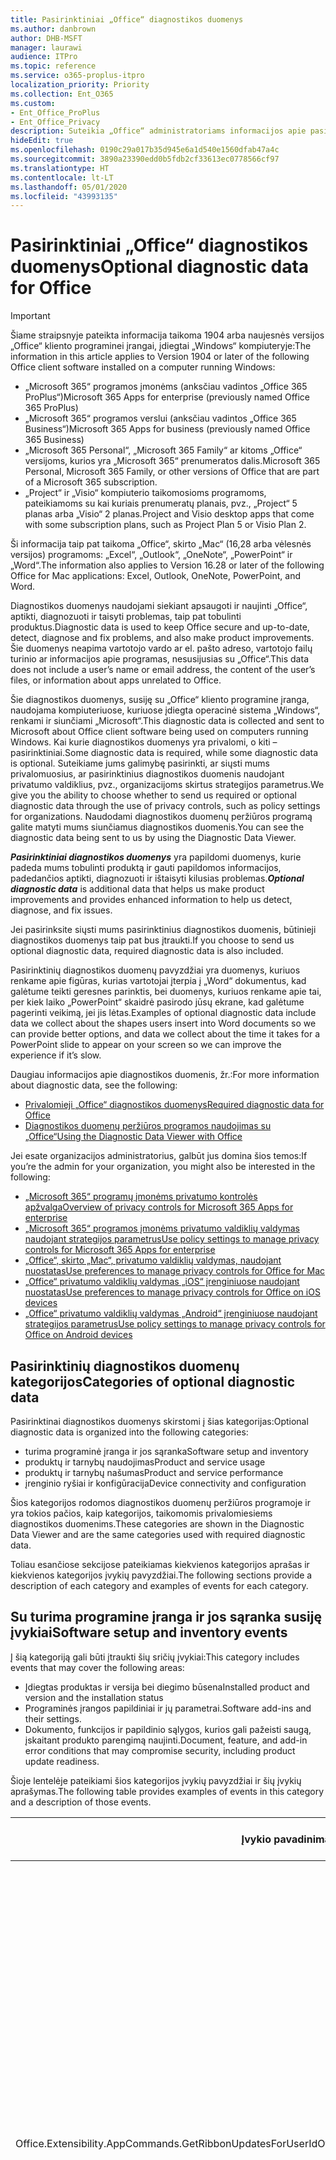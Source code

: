 ```yaml
---
title: Pasirinktiniai „Office“ diagnostikos duomenys
ms.author: danbrown
author: DHB-MSFT
manager: laurawi
audience: ITPro
ms.topic: reference
ms.service: o365-proplus-itpro
localization_priority: Priority
ms.collection: Ent_O365
ms.custom:
- Ent_Office_ProPlus
- Ent_Office_Privacy
description: Suteikia „Office“ administratoriams informacijos apie pasirinktinius duomenis naudojant „Office“, įskaitant keletą įvykių pavyzdžių.
hideEdit: true
ms.openlocfilehash: 0190c29a017b35d945e6a1d540e1560dfab47a4c
ms.sourcegitcommit: 3890a23390edd0b5fdb2cf33613ec0778566cf97
ms.translationtype: HT
ms.contentlocale: lt-LT
ms.lasthandoff: 05/01/2020
ms.locfileid: "43993135"
---
```

# <a name="optional-diagnostic-data-for-office"></a><span data-ttu-id="0b28b-103">Pasirinktiniai „Office“ diagnostikos duomenys</span><span class="sxs-lookup"><span data-stu-id="0b28b-103">Optional diagnostic data for Office</span></span>

> [!IMPORTANT]
> <span data-ttu-id="0b28b-104">Šiame straipsnyje pateikta informacija taikoma 1904 arba naujesnės versijos „Office“ kliento programinei įrangai, įdiegtai „Windows“ kompiuteryje:</span><span class="sxs-lookup"><span data-stu-id="0b28b-104">The information in this article applies to Version 1904 or later of the following Office client software installed on a computer running Windows:</span></span>
> - <span data-ttu-id="0b28b-105">„Microsoft 365“ programos įmonėms (anksčiau vadintos „Office 365 ProPlus“)</span><span class="sxs-lookup"><span data-stu-id="0b28b-105">Microsoft 365 Apps for enterprise (previously named Office 365 ProPlus)</span></span>
> - <span data-ttu-id="0b28b-106">„Microsoft 365“ programos verslui (anksčiau vadintos „Office 365 Business“)</span><span class="sxs-lookup"><span data-stu-id="0b28b-106">Microsoft 365 Apps for business (previously named Office 365 Business)</span></span>
> - <span data-ttu-id="0b28b-107">„Microsoft 365 Personal“, „Microsoft 365 Family“ ar kitoms „Office“ versijoms, kurios yra „Microsoft 365“ prenumeratos dalis.</span><span class="sxs-lookup"><span data-stu-id="0b28b-107">Microsoft 365 Personal, Microsoft 365 Family, or other versions of Office that are part of a Microsoft 365 subscription.</span></span>
> - <span data-ttu-id="0b28b-108">„Project“ ir „Visio“ kompiuterio taikomosioms programoms, pateikiamoms su kai kuriais prenumeratų planais, pvz., „Project“ 5 planas arba „Visio“ 2 planas.</span><span class="sxs-lookup"><span data-stu-id="0b28b-108">Project and Visio desktop apps that come with some subscription plans, such as Project Plan 5 or Visio Plan 2.</span></span>
>
> <span data-ttu-id="0b28b-109">Ši informacija taip pat taikoma „Office“, skirto „Mac“ (16,28 arba vėlesnės versijos) programoms: „Excel“, „Outlook“, „OneNote“, „PowerPoint“ ir „Word“.</span><span class="sxs-lookup"><span data-stu-id="0b28b-109">The information also applies to Version 16.28 or later of the following Office for Mac applications: Excel, Outlook, OneNote, PowerPoint, and Word.</span></span>

<span data-ttu-id="0b28b-110">Diagnostikos duomenys naudojami siekiant apsaugoti ir naujinti „Office“, aptikti, diagnozuoti ir taisyti problemas, taip pat tobulinti produktus.</span><span class="sxs-lookup"><span data-stu-id="0b28b-110">Diagnostic data is used to keep Office secure and up-to-date, detect, diagnose and fix problems, and also make product improvements.</span></span> <span data-ttu-id="0b28b-111">Šie duomenys neapima vartotojo vardo ar el. pašto adreso, vartotojo failų turinio ar informacijos apie programas, nesusijusias su „Office“.</span><span class="sxs-lookup"><span data-stu-id="0b28b-111">This data does not include a user’s name or email address, the content of the user’s files, or information about apps unrelated to Office.</span></span>

<span data-ttu-id="0b28b-112">Šie diagnostikos duomenys, susiję su „Office“ kliento programine įranga, naudojama kompiuteriuose, kuriuose įdiegta operacinė sistema „Windows“, renkami ir siunčiami „Microsoft“.</span><span class="sxs-lookup"><span data-stu-id="0b28b-112">This diagnostic data is collected and sent to Microsoft about Office client software being used on computers running Windows.</span></span> <span data-ttu-id="0b28b-113">Kai kurie diagnostikos duomenys yra privalomi, o kiti – pasirinktiniai.</span><span class="sxs-lookup"><span data-stu-id="0b28b-113">Some diagnostic data is required, while some diagnostic data is optional.</span></span> <span data-ttu-id="0b28b-114">Suteikiame jums galimybę pasirinkti, ar siųsti mums privalomuosius, ar pasirinktinius diagnostikos duomenis naudojant privatumo valdiklius, pvz., organizacijoms skirtus strategijos parametrus.</span><span class="sxs-lookup"><span data-stu-id="0b28b-114">We give you the ability to choose whether to send us required or optional diagnostic data through the use of privacy controls, such as policy settings for organizations.</span></span> <span data-ttu-id="0b28b-115">Naudodami diagnostikos duomenų peržiūros programą galite matyti mums siunčiamus diagnostikos duomenis.</span><span class="sxs-lookup"><span data-stu-id="0b28b-115">You can see the diagnostic data being sent to us by using the Diagnostic Data Viewer.</span></span>

<span data-ttu-id="0b28b-116">***Pasirinktiniai diagnostikos duomenys*** yra papildomi duomenys, kurie padeda mums tobulinti produktą ir gauti papildomos informacijos, padedančios aptikti, diagnozuoti ir ištaisyti kilusias problemas.</span><span class="sxs-lookup"><span data-stu-id="0b28b-116">***Optional diagnostic data*** is additional data that helps us make product improvements and provides enhanced information to help us detect, diagnose, and fix issues.</span></span>

<span data-ttu-id="0b28b-117">Jei pasirinksite siųsti mums pasirinktinius diagnostikos duomenis, būtinieji diagnostikos duomenys taip pat bus įtraukti.</span><span class="sxs-lookup"><span data-stu-id="0b28b-117">If you choose to send us optional diagnostic data, required diagnostic data is also included.</span></span>

<span data-ttu-id="0b28b-118">Pasirinktinių diagnostikos duomenų pavyzdžiai yra duomenys, kuriuos renkame apie figūras, kurias vartotojai įterpia į „Word“ dokumentus, kad galėtume teikti geresnes parinktis, bei duomenys, kuriuos renkame apie tai, per kiek laiko „PowerPoint“ skaidrė pasirodo jūsų ekrane, kad galėtume pagerinti veikimą, jei jis lėtas.</span><span class="sxs-lookup"><span data-stu-id="0b28b-118">Examples of optional diagnostic data include data we collect about the shapes users insert into Word documents so we can provide better options, and data we collect about the time it takes for a PowerPoint slide to appear on your screen so we can improve the experience if it’s slow.</span></span>

<span data-ttu-id="0b28b-119">Daugiau informacijos apie diagnostikos duomenis, žr.:</span><span class="sxs-lookup"><span data-stu-id="0b28b-119">For more information about diagnostic data, see the following:</span></span>

- [<span data-ttu-id="0b28b-120">Privalomieji „Office“ diagnostikos duomenys</span><span class="sxs-lookup"><span data-stu-id="0b28b-120">Required diagnostic data for Office</span></span>](required-diagnostic-data.md)
- [<span data-ttu-id="0b28b-121">Diagnostikos duomenų peržiūros programos naudojimas su „Office“</span><span class="sxs-lookup"><span data-stu-id="0b28b-121">Using the Diagnostic Data Viewer with Office</span></span>](https://support.office.com/article/cf761ce9-d805-4c60-a339-4e07f3182855)

<span data-ttu-id="0b28b-122">Jei esate organizacijos administratorius, galbūt jus domina šios temos:</span><span class="sxs-lookup"><span data-stu-id="0b28b-122">If you’re the admin for your organization, you might also be interested in the following:</span></span>

- [<span data-ttu-id="0b28b-123">„Microsoft 365“ programų įmonėms privatumo kontrolės apžvalga</span><span class="sxs-lookup"><span data-stu-id="0b28b-123">Overview of privacy controls for Microsoft 365 Apps for enterprise</span></span>](overview-privacy-controls.md)
- [<span data-ttu-id="0b28b-124">„Microsoft 365“ programos įmonėms privatumo valdiklių valdymas naudojant strategijos parametrus</span><span class="sxs-lookup"><span data-stu-id="0b28b-124">Use policy settings to manage privacy controls for Microsoft 365 Apps for enterprise</span></span>](manage-privacy-controls.md)
- [<span data-ttu-id="0b28b-125">„Office“, skirto „Mac“, privatumo valdiklių valdymas, naudojant nuostatas</span><span class="sxs-lookup"><span data-stu-id="0b28b-125">Use preferences to manage privacy controls for Office for Mac</span></span>](mac-privacy-preferences.md)
- [<span data-ttu-id="0b28b-126">„Office“ privatumo valdiklių valdymas „iOS“ įrenginiuose naudojant nuostatas</span><span class="sxs-lookup"><span data-stu-id="0b28b-126">Use preferences to manage privacy controls for Office on iOS devices</span></span>](ios-privacy-preferences.md)
- [<span data-ttu-id="0b28b-127">„Office“ privatumo valdiklių valdymas „Android“ įrenginiuose naudojant strategijos parametrus</span><span class="sxs-lookup"><span data-stu-id="0b28b-127">Use policy settings to manage privacy controls for Office on Android devices</span></span>](android-privacy-controls.md)

## <a name="categories-of-optional-diagnostic-data"></a><span data-ttu-id="0b28b-128">Pasirinktinių diagnostikos duomenų kategorijos</span><span class="sxs-lookup"><span data-stu-id="0b28b-128">Categories of optional diagnostic data</span></span>

<span data-ttu-id="0b28b-129">Pasirinktinai diagnostikos duomenys skirstomi į šias kategorijas:</span><span class="sxs-lookup"><span data-stu-id="0b28b-129">Optional diagnostic data is organized into the following categories:</span></span>

- <span data-ttu-id="0b28b-130">turima programinė įranga ir jos sąranka</span><span class="sxs-lookup"><span data-stu-id="0b28b-130">Software setup and inventory</span></span>
- <span data-ttu-id="0b28b-131">produktų ir tarnybų naudojimas</span><span class="sxs-lookup"><span data-stu-id="0b28b-131">Product and service usage</span></span>
- <span data-ttu-id="0b28b-132">produktų ir tarnybų našumas</span><span class="sxs-lookup"><span data-stu-id="0b28b-132">Product and service performance</span></span>
- <span data-ttu-id="0b28b-133">įrenginio ryšiai ir konfigūracija</span><span class="sxs-lookup"><span data-stu-id="0b28b-133">Device connectivity and configuration</span></span>

<span data-ttu-id="0b28b-134">Šios kategorijos rodomos diagnostikos duomenų peržiūros programoje ir yra tokios pačios, kaip kategorijos, taikomomis privalomiesiems diagnostikos duomenims.</span><span class="sxs-lookup"><span data-stu-id="0b28b-134">These categories are shown in the Diagnostic Data Viewer and are the same categories used with required diagnostic data.</span></span>

<span data-ttu-id="0b28b-135">Toliau esančiose sekcijose pateikiamas kiekvienos kategorijos aprašas ir kiekvienos kategorijos įvykių pavyzdžiai.</span><span class="sxs-lookup"><span data-stu-id="0b28b-135">The following sections provide a description of each category and examples of events for each category.</span></span>

## <a name="software-setup-and-inventory-events"></a><span data-ttu-id="0b28b-136">Su turima programine įranga ir jos sąranka susiję įvykiai</span><span class="sxs-lookup"><span data-stu-id="0b28b-136">Software setup and inventory events</span></span>

<span data-ttu-id="0b28b-137">Į šią kategoriją gali būti įtraukti šių sričių įvykiai:</span><span class="sxs-lookup"><span data-stu-id="0b28b-137">This category includes events that may cover the following areas:</span></span>

- <span data-ttu-id="0b28b-138">Įdiegtas produktas ir versija bei diegimo būsena</span><span class="sxs-lookup"><span data-stu-id="0b28b-138">Installed product and version and the installation status</span></span>
- <span data-ttu-id="0b28b-139">Programinės įrangos papildiniai ir jų parametrai.</span><span class="sxs-lookup"><span data-stu-id="0b28b-139">Software add-ins and their settings.</span></span>
- <span data-ttu-id="0b28b-140">Dokumento, funkcijos ir papildinio sąlygos, kurios gali pažeisti saugą, įskaitant produkto parengimą naujinti.</span><span class="sxs-lookup"><span data-stu-id="0b28b-140">Document, feature, and add-in error conditions that may compromise security, including product update readiness.</span></span>

<span data-ttu-id="0b28b-141">Šioje lentelėje pateikiami šios kategorijos įvykių pavyzdžiai ir šių įvykių aprašymas.</span><span class="sxs-lookup"><span data-stu-id="0b28b-141">The following table provides examples of events in this category and a description of those events.</span></span>

| <span data-ttu-id="0b28b-142">**Įvykio pavadinimas**</span><span class="sxs-lookup"><span data-stu-id="0b28b-142">**Event name**</span></span>   | <span data-ttu-id="0b28b-143">**Įvykio aprašas**</span><span class="sxs-lookup"><span data-stu-id="0b28b-143">**Event description**</span></span>  |
| ---- | ---- |
| <span data-ttu-id="0b28b-144">Office.Extensibility.AppCommands.GetRibbonUpdatesForUserId</span><span class="sxs-lookup"><span data-stu-id="0b28b-144">Office.Extensibility.AppCommands.GetRibbonUpdatesForUserId</span></span> | <span data-ttu-id="0b28b-145">Šis įvykis nurodo, ar „Word“ sėkmingai atnaujina juostelę „Word“ vartotojo sąsajoje, kai vartotojas pakeičia savo tapatybę.</span><span class="sxs-lookup"><span data-stu-id="0b28b-145">This event indicates whether Word successfully updates the Ribbon in the Word User Interface when the user changes their identity.</span></span> <span data-ttu-id="0b28b-146">Šį įvykį naudojame siekdami aptikti neteisingą sąranką ir kitas problemas, kurios gali turėti įtakos „Office“ vartotojo sąsajai.</span><span class="sxs-lookup"><span data-stu-id="0b28b-146">We use this event to detect incorrect setup and other issues that would affect the Office user interface.</span></span> |
| <span data-ttu-id="0b28b-147">Office.Extensibility.AppCommands.AppCmdInstall</span><span class="sxs-lookup"><span data-stu-id="0b28b-147">Office.Extensibility.AppCommands.AppCmdInstall</span></span>   | <span data-ttu-id="0b28b-148">Šis įvykis suteikia informacijos apie vartotojo įdiegtą „Office“ papildinį, įskaitant programos ID, operacinės sistemos versiją ir komponavimo versiją, informaciją, ar diegimas pavyko, ir diegimo trukmę.</span><span class="sxs-lookup"><span data-stu-id="0b28b-148">This event provides information about the Office add-in that the user has installed, including app ID, operating system build and version, success of installation, and duration of install.</span></span>  |

## <a name="product-and-service-usage-events"></a><span data-ttu-id="0b28b-149">Su produktų ir tarnybų naudojimu susiję įvykiai</span><span class="sxs-lookup"><span data-stu-id="0b28b-149">Product and service usage events</span></span>

<span data-ttu-id="0b28b-150">Į šią kategoriją gali būti įtraukti šių sričių įvykiai:</span><span class="sxs-lookup"><span data-stu-id="0b28b-150">This category includes events that may cover the following areas:</span></span>

- <span data-ttu-id="0b28b-151">Informacija apie tai, ar sėkmingai veikia programos funkcijos.</span><span class="sxs-lookup"><span data-stu-id="0b28b-151">Success of application functionality.</span></span> <span data-ttu-id="0b28b-152">Tik programos ir dokumentų atidarymas ir uždarymas, failų redagavimas ir failų bendrinimas (bendradarbiavimas).</span><span class="sxs-lookup"><span data-stu-id="0b28b-152">Limited to opening and closing of the application and documents, file editing, and file sharing (collaboration).</span></span>
- <span data-ttu-id="0b28b-153">Nustatymas, ar įvyko specifiniai funkcijų įvykiai, pvz., paleidimas ar sustabdymas, ir ar funkcija veikia.</span><span class="sxs-lookup"><span data-stu-id="0b28b-153">Determination if specific feature events have occurred, such as start or stop, and if feature is running.</span></span>
- <span data-ttu-id="0b28b-154">„Office“ pritaikymo neįgaliesiems funkcijos</span><span class="sxs-lookup"><span data-stu-id="0b28b-154">Office accessibility features</span></span>

<span data-ttu-id="0b28b-155">Šioje lentelėje pateikiami šios kategorijos įvykių pavyzdžiai ir šių įvykių aprašymas.</span><span class="sxs-lookup"><span data-stu-id="0b28b-155">The following table provides examples of events in this category and a description of those events.</span></span>

| <span data-ttu-id="0b28b-156">**Įvykio pavadinimas**</span><span class="sxs-lookup"><span data-stu-id="0b28b-156">**Event name**</span></span>   | <span data-ttu-id="0b28b-157">**Įvykio aprašas**</span><span class="sxs-lookup"><span data-stu-id="0b28b-157">**Event description**</span></span>  |
| ------ | ------- |
| <span data-ttu-id="0b28b-158">Office.Word.Commanding.Highlight</span><span class="sxs-lookup"><span data-stu-id="0b28b-158">Office.Word.Commanding.Highlight</span></span>  | <span data-ttu-id="0b28b-159">Šis įvykis nurodo, kad „Word“ įvykdė teksto paryškinimo komandą.</span><span class="sxs-lookup"><span data-stu-id="0b28b-159">This event indicates Word has executed the command to highlight text.</span></span> <span data-ttu-id="0b28b-160">Naudojame šį įvykį, kad aptiktume klaidas teksto paryškinimo komandoje.</span><span class="sxs-lookup"><span data-stu-id="0b28b-160">We use this event to detect errors in the text-highlight command.</span></span>  |
| <span data-ttu-id="0b28b-161">Office.Translator.AddInLoaded</span><span class="sxs-lookup"><span data-stu-id="0b28b-161">Office.Translator.AddInLoaded</span></span>   | <span data-ttu-id="0b28b-162">Kontrolinis signalas, nurodantis, kad vertyklės funkcija įkelta ir sėkmingai pateikta.</span><span class="sxs-lookup"><span data-stu-id="0b28b-162">A heartbeat to indicate that the translator feature has been loaded and rendered successfully.</span></span>  |
| <span data-ttu-id="0b28b-163">Office.Graphics.GVizInsertShape</span><span class="sxs-lookup"><span data-stu-id="0b28b-163">Office.Graphics.GVizInsertShape</span></span> |<span data-ttu-id="0b28b-164">Seka, ar figūros įterpimo funkcija pavyko programoje „Word“, bei praneša informaciją apie įterptų figūrų tipus ir šaltinį.</span><span class="sxs-lookup"><span data-stu-id="0b28b-164">Tracks the usage of the Insert Shape feature in Word and also reports details of types of shapes inserted and from which source.</span></span>| 
| <span data-ttu-id="0b28b-165">Office.PowerPoint.PPT.Desktop.SummaryZoomInsertionRule</span><span class="sxs-lookup"><span data-stu-id="0b28b-165">Office.PowerPoint.PPT.Desktop.SummaryZoomInsertionRule</span></span>   | <span data-ttu-id="0b28b-166">Šis įvykis nustato, ar dokumente yra sekcijų, kai vartotojas įterpia interaktyviąją suvestinės peržiūrą, ir ar vartotojas pasirenka panaikinti esamas sekcijas.</span><span class="sxs-lookup"><span data-stu-id="0b28b-166">This event determines if there are any sections present in a document when the user is inserting Summary Zoom and if the user chooses to delete existing sections.</span></span> |
| <span data-ttu-id="0b28b-167">Office.Security.SecureReaderHost.ProtectedViewValidation</span><span class="sxs-lookup"><span data-stu-id="0b28b-167">Office.Security.SecureReaderHost.ProtectedViewValidation</span></span> | <span data-ttu-id="0b28b-168">Seka, kada ir kodėl failas atidaromas apsaugotame rodinyje.</span><span class="sxs-lookup"><span data-stu-id="0b28b-168">Tracks when and why a file is opened in Protected View.</span></span> <span data-ttu-id="0b28b-169">Naudojama tam, kad būtų galima diagnozuoti sąlygas, kai apsaugotas rodinys gali būti netinkamai suaktyvintas, siekiant užtikrinti, kad funkcija veiktų tinkamai.</span><span class="sxs-lookup"><span data-stu-id="0b28b-169">Used to diagnose conditions where Protected View may not be correctly triggered to ensure the feature is working properly.</span></span> |

## <a name="product-and-service-performance-events"></a><span data-ttu-id="0b28b-170">Su produktų ir tarnybų našumu susiję įvykiai</span><span class="sxs-lookup"><span data-stu-id="0b28b-170">Product and service performance events</span></span>

<span data-ttu-id="0b28b-171">Į šią kategoriją gali būti įtraukti šių sričių įvykiai:</span><span class="sxs-lookup"><span data-stu-id="0b28b-171">This category includes events that may cover the following areas:</span></span>

- <span data-ttu-id="0b28b-172">Nenumatytas programų uždarymas (užstrigimas) ir programos būsena, kai taip nutinka.</span><span class="sxs-lookup"><span data-stu-id="0b28b-172">Unexpected application exits (crashes) and the state of the application when that happens.</span></span>
- <span data-ttu-id="0b28b-173">Prastas atsakymo laikas ar našumas vykdant scenarijus, tokius kaip programos paleidimas ar failo atidarymas.</span><span class="sxs-lookup"><span data-stu-id="0b28b-173">Poor response time or performance for scenarios such as application start up or opening a file.</span></span>
- <span data-ttu-id="0b28b-174">Funkcijos ar vartotojo patirties veikimo klaidos.</span><span class="sxs-lookup"><span data-stu-id="0b28b-174">Errors in functionality of a feature or user experience.</span></span>

<span data-ttu-id="0b28b-175">Šioje lentelėje pateikiami šios kategorijos įvykių pavyzdžiai ir šių įvykių aprašymas.</span><span class="sxs-lookup"><span data-stu-id="0b28b-175">The following table provides examples of events in this category and a description of those events.</span></span>

| <span data-ttu-id="0b28b-176">**Įvykio pavadinimas**</span><span class="sxs-lookup"><span data-stu-id="0b28b-176">**Event name**</span></span>    | <span data-ttu-id="0b28b-177">**Įvykio aprašas**</span><span class="sxs-lookup"><span data-stu-id="0b28b-177">**Event description**</span></span>   |
| --------------- | -------------- |
| <span data-ttu-id="0b28b-178">Office.Word.Word.CoreSaveTime100ns</span><span class="sxs-lookup"><span data-stu-id="0b28b-178">Office.Word.Word.CoreSaveTime100ns</span></span>     | <span data-ttu-id="0b28b-179">Šis įvykis užfiksuoja „Word“ dokumento įrašymo veiksmo našumą.</span><span class="sxs-lookup"><span data-stu-id="0b28b-179">This event logs the performance of a document save activity by Word.</span></span> <span data-ttu-id="0b28b-180">Šį įvykį naudojame siekdami aptikti „Word“ dokumento įrašymo veiksmų klaidas ir našumo problemas.</span><span class="sxs-lookup"><span data-stu-id="0b28b-180">We use this event to detect errors and performance issues in the Word save document activity.</span></span>|
| <span data-ttu-id="0b28b-181">Office.Identity.SignInForWamAccountAad</span><span class="sxs-lookup"><span data-stu-id="0b28b-181">Office.Identity.SignInForWamAccountAad</span></span>  | <span data-ttu-id="0b28b-182">Šis įvykis siunčiamas, kai vartotojas yra prisijungęs prie „Azure Active Directory“ paskyros naudodamas žiniatinklio paskyrų tvarkytuvo (WAM) biblioteką.</span><span class="sxs-lookup"><span data-stu-id="0b28b-182">This event is sent when a user is signed in to an Azure Active Directory account with Web Account Manager (WAM) library.</span></span> <span data-ttu-id="0b28b-183">Jei šis įvykis nepavyko, jis siunčia metaduomenis, tokius kaip AppName, AppVersion ir ErrorCode.</span><span class="sxs-lookup"><span data-stu-id="0b28b-183">This event sends metadata such as AppName, AppVersion, and ErrorCode if the event failed.</span></span> |
| <span data-ttu-id="0b28b-184">Office.PowerPoint.PPT.Desktop.FileOpen.FirstSlideMasterThumbnailRenderTime</span><span class="sxs-lookup"><span data-stu-id="0b28b-184">Office.PowerPoint.PPT.Desktop.FileOpen.FirstSlideMasterThumbnailRenderTime</span></span> | <span data-ttu-id="0b28b-185">Šis įvykis fiksuoja, kiek laiko trunka atvaizduoti pirmąją „PowerPoint“ skaidrių ruošinio miniatiūrą.</span><span class="sxs-lookup"><span data-stu-id="0b28b-185">This event collects the length of time it takes to render the first slide master thumbnail in PowerPoint.</span></span>  |
| <span data-ttu-id="0b28b-186">Office.Extensibility.Diagnostics</span><span class="sxs-lookup"><span data-stu-id="0b28b-186">Office.Extensibility.Diagnostics</span></span>   | <span data-ttu-id="0b28b-187">Šis įvykis suteikia bendrą „Office“ papildinių diagnostikos informaciją, tokią kaip derinimui skirtos gedimų ataskaitos.</span><span class="sxs-lookup"><span data-stu-id="0b28b-187">This event provides general diagnostic information for Office add-ins, such as crash reports for debugging.</span></span>|

## <a name="device-connectivity-and-configuration-events"></a><span data-ttu-id="0b28b-188">Su įrenginio ryšiais ir konfigūracija susiję duomenys</span><span class="sxs-lookup"><span data-stu-id="0b28b-188">Device connectivity and configuration events</span></span>

<span data-ttu-id="0b28b-189">Į šią kategoriją gali būti įtraukti šių sričių įvykiai:</span><span class="sxs-lookup"><span data-stu-id="0b28b-189">This category includes events that may cover the following areas:</span></span>

- <span data-ttu-id="0b28b-190">Tinklo ryšio būsena ir įrenginio parametrai, tokie kaip atmintis.</span><span class="sxs-lookup"><span data-stu-id="0b28b-190">Network connection state and device settings, such as memory.</span></span>

<span data-ttu-id="0b28b-191">Šioje lentelėje pateikiami šios kategorijos įvykių pavyzdžiai ir šių įvykių aprašymas.</span><span class="sxs-lookup"><span data-stu-id="0b28b-191">The following table provides examples of events in this category and a description of those events.</span></span>

| <span data-ttu-id="0b28b-192">**Įvykio pavadinimas**</span><span class="sxs-lookup"><span data-stu-id="0b28b-192">**Event name**</span></span>                    | <span data-ttu-id="0b28b-193">**Įvykio aprašas**</span><span class="sxs-lookup"><span data-stu-id="0b28b-193">**Event description**</span></span>                                                                                                                                                     |
| ------ | ----- |
| <span data-ttu-id="0b28b-194">Office.Graphics.ArtViewValidate</span><span class="sxs-lookup"><span data-stu-id="0b28b-194">Office.Graphics.ArtViewValidate</span></span> | <span data-ttu-id="0b28b-195">Šis įvykis fiksuoja grafinių elementų rodinio, kuris palaiko grafinę sąsają, rezultatų tikrinimą.</span><span class="sxs-lookup"><span data-stu-id="0b28b-195">This event logs validation the results of Graphics View that supports Graphics User Interface.</span></span> <span data-ttu-id="0b28b-196">Įvykį naudojame, kad galėtume rinkti naudojimo ir klaidų duomenis apie grafinių elementų atvaizdavimą.</span><span class="sxs-lookup"><span data-stu-id="0b28b-196">We use the event to collect usage and error data about graphics rendering.</span></span> |
| <span data-ttu-id="0b28b-197">Office.Graphics.ARCExceptionScope</span><span class="sxs-lookup"><span data-stu-id="0b28b-197">Office.Graphics.ARCExceptionScope</span></span> | <span data-ttu-id="0b28b-198">Šis įvykis seka atvaizdavimo triktis, vykstančias atvaizdavimo modulyje.</span><span class="sxs-lookup"><span data-stu-id="0b28b-198">This event tracks rendering failures coming from the rendering engine.</span></span> |
| <span data-ttu-id="0b28b-199">Office.Extensibility.ODPLatency</span><span class="sxs-lookup"><span data-stu-id="0b28b-199">Office.Extensibility.ODPLatency</span></span>   | <span data-ttu-id="0b28b-200">Šis įvykis suteikia informacijos apie vartotojo tinklo ryšį ir greitį.</span><span class="sxs-lookup"><span data-stu-id="0b28b-200">This event provides information about the user’s network connection and speed.</span></span>     |
